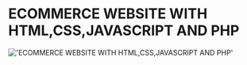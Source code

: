 # ECOMMERCE WEBSITE WITH HTML,CSS,JAVASCRIPT AND PHP

!['ECOMMERCE WEBSITE WITH HTML,CSS,JAVASCRIPT AND PHP'](https://raw.githubusercontent.com/ziddahedem/ecommerce4/master/sreenshot.png "ECOMMERCE WEBSITE WITH HTML,CSS AND JAVASCRIPT")
